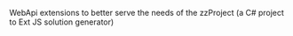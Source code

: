 WebApi extensions to better serve the needs of the zzProject (a C# project to Ext JS solution generator)
